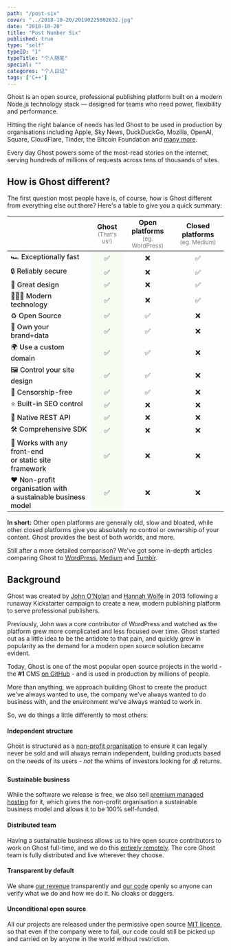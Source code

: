 ```yaml
---
path: "/post-six"
cover: "../2018-10-20/20190225002632.jpg"
date: "2018-10-20"
title: "Post Number Six"
published: true
type: "self"
typeID: "1"
typeTitle: "个人随笔"
special: ""
categores: "个人日记"
tags: ['C++']
---
```


Ghost is an open source, professional publishing platform built on a modern Node.js technology stack — designed for teams who need power, flexibility and performance.

Hitting the right balance of needs has led Ghost to be used in production by organisations including Apple, Sky News, DuckDuckGo, Mozilla, OpenAI, Square, CloudFlare, Tinder, the Bitcoin Foundation and [many more](https://ghost.org/customers/).

Every day Ghost powers some of the most-read stories on the internet, serving hundreds of millions of requests across tens of thousands of sites. 

## How is Ghost different?

The first question most people have is, of course, how is Ghost different from everything else out there? Here's a table to give you a quick summary:

<style>
.features-comparison th:not(:first-child),
.features-comparison td:not(:first-child) {
    text-align: center;
}
.features-comparison td:nth-child(1) {
    font-weight: 500;
}
.features-comparison td:nth-child(2) {
    background: #f7fcf3;
}
</style>

<table class="features-comparison">
    <thead>
        <tr>
            <th></th>
            <th>Ghost<br><small style="text-transform:initial;color:#777;font-weight:400;">(That's us!)</small></th>
            <th>Open platforms<br><small style="text-transform:initial;color:#777;font-weight:400;">(eg. WordPress)</small></th>
            <th>Closed platforms<br><small style="text-transform:initial;color:#777;font-weight:400;">(eg. Medium)</small></th>
        </tr>
    </thead>
    <tbody>
        <tr>
            <td>🏎 Exceptionally fast</td>
            <td>✅</td>
            <td>❌</td>
            <td>✅</td>
        </tr>
        <tr>
            <td>🔒 Reliably secure</td>
            <td>✅</td>
            <td>❌</td>
            <td>✅</td>
        </tr>
        <tr>
            <td>🎨 Great design</td>
            <td>✅</td>
            <td>❌</td>
            <td>✅</td>
        </tr>
        <tr>
            <td>👩🏼‍🚀 Modern technology</td>
            <td>✅</td>
            <td>❌</td>
            <td>✅</td>
        </tr>
        <tr>
            <td>♻️ Open Source</td>
            <td>✅</td>
            <td>✅</td>
            <td>❌</td>
        </tr>
        <tr>
            <td>🏰 Own your brand+data</td>
            <td>✅</td>
            <td>✅</td>
            <td>❌</td>
        </tr>
        <tr>
            <td>🌍 Use a custom domain</td>
            <td>✅</td>
            <td>✅</td>
            <td>❌</td>
        </tr>
        <tr>
            <td>🖼 Control your site design</td>
            <td>✅</td>
            <td>✅</td>
            <td>❌</td>
        </tr>
        <tr>
            <td>🌱 Censorship-free</td>
            <td>✅</td>
            <td>✅</td>
            <td>❌</td>
        </tr>
        <tr>
            <td>⭐️ Built-in SEO control</td>
            <td>✅</td>
            <td>❌</td>
            <td>❌</td>
        </tr>
        <tr>
            <td>🚀 Native REST API</td>
            <td>✅</td>
            <td>❌</td>
            <td>❌</td>
        </tr>
        <tr>
            <td>🛠 Comprehensive SDK</td>
            <td>✅</td>
            <td>❌</td>
            <td>❌</td>
        </tr>
        <tr>
            <td>🤝 Works with any front-end<br>or static site framework</td>
            <td>✅</td>
            <td>❌</td>
            <td>❌</td>
        </tr>
        <tr>
            <td>❤️ Non-profit organisation with<br>a sustainable business model</td>
            <td>✅</td>
            <td>❌</td>
            <td>❌</td>
        </tr>
    </tbody>
</table>

**In short:** Other open platforms are generally old, slow and bloated, while other closed platforms give you absolutely no control or ownership of your content. Ghost provides the best of both worlds, and more.

Still after a more detailed comparison? We've got some in-depth articles comparing Ghost to [WordPress](https://ghost.org/vs/wordpress/), [Medium](https://ghost.org/vs/medium/) and [Tumblr](https://ghost.org/vs/tumblr/).


## Background

Ghost was created by [John O'Nolan](https://twitter.com/johnonolan) and [Hannah Wolfe](https://twitter.com/erisds) in 2013 following a runaway Kickstarter campaign to create a new, modern publishing platform to serve professional publishers.

Previously, John was a core contributor of WordPress and watched as the platform grew more complicated and less focused over time. Ghost started out as a little idea to be the antidote to that pain, and quickly grew in popularity as the demand for a modern open source solution became evident.

Today, Ghost is one of the most popular open source projects in the world - the **#1** CMS [on GitHub](https://github.com/tryghost/ghost) - and is used in production by millions of people. 

More than anything, we approach building Ghost to create the product we've always wanted to use, the company we've always wanted to do business with, and the environment we've always wanted to work in. 

So, we do things a little differently to most others:

#### Independent structure
Ghost is structured as a [non-profit organisation](https://ghost.org/about) to ensure it can legally never be sold and will always remain independent, building products based on the needs of its users - _not_ the whims of investors looking for 💰 returns.

#### Sustainable business

While the software we release is free, we also sell [premium managed hosting](https://ghost.org/pricing/) for it, which gives the non-profit organisation a sustainable business model and allows it to be 100% self-funded.

#### Distributed team

Having a sustainable business allows us to hire open source contributors to work on Ghost full-time, and we do this [entirely remotely](https://ghost.org/about/#careers). The core Ghost team is fully distributed and live wherever they choose.

#### Transparent by default

We share [our revenue](https://ghost.org/about) transparently and [our code](https://github.com/tryghost) openly so anyone can verify what we do and how we do it. No cloaks or daggers. 

#### Unconditional open source

All our projects are released under the permissive open source [MIT licence](https://en.wikipedia.org/wiki/MIT_License), so that even if the company were to fail, our code could still be picked up and carried on by anyone in the world without restriction.